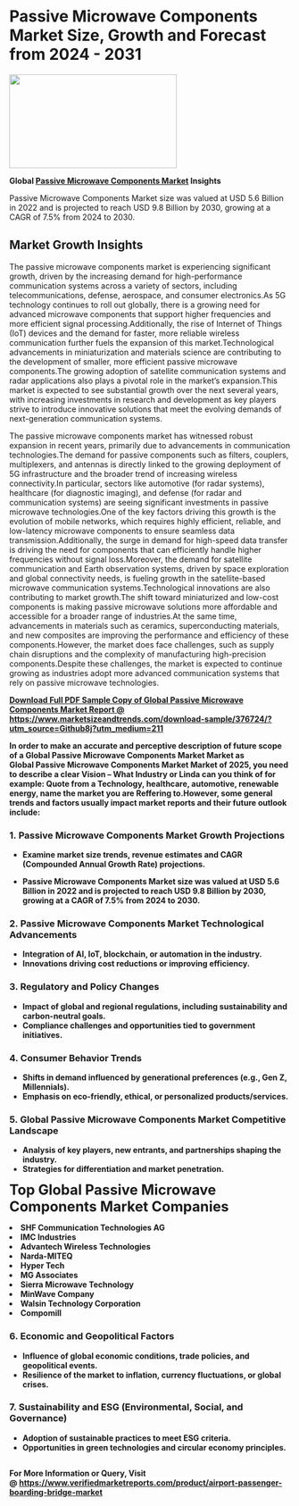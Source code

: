 <H1>Passive Microwave Components Market Size, Growth and Forecast from 2024 - 2031</H1><img class="aligncenter size-medium wp-image-584254" src="https://thirdeyenews.in/wp-content/uploads/2024/09/Global-Market-Research-300x168.jpeg" alt="" width="300" height="168" /><p><strong>Global&nbsp;<a href="https://www.marketsizeandtrends.com/download-sample/376724/?utm_source=Github8j?utm_medium=211">Passive Microwave Components Market</a> Insights</strong></p><p>Passive Microwave Components Market size was valued at USD 5.6 Billion in 2022 and is projected to reach USD 9.8 Billion by 2030, growing at a CAGR of 7.5% from 2024 to 2030.</p><p><h2>Market Growth Insights</h2> <p>The passive microwave components market is experiencing significant growth, driven by the increasing demand for high-performance communication systems across a variety of sectors, including telecommunications, defense, aerospace, and consumer electronics.As 5G technology continues to roll out globally, there is a growing need for advanced microwave components that support higher frequencies and more efficient signal processing.Additionally, the rise of Internet of Things (IoT) devices and the demand for faster, more reliable wireless communication further fuels the expansion of this market.Technological advancements in miniaturization and materials science are contributing to the development of smaller, more efficient passive microwave components.The growing adoption of satellite communication systems and radar applications also plays a pivotal role in the market’s expansion.This market is expected to see substantial growth over the next several years, with increasing investments in research and development as key players strive to introduce innovative solutions that meet the evolving demands of next-generation communication systems.</p> <p><strong><a href="#"></a></strong></p> <p>The passive microwave components market has witnessed robust expansion in recent years, primarily due to advancements in communication technologies.The demand for passive components such as filters, couplers, multiplexers, and antennas is directly linked to the growing deployment of 5G infrastructure and the broader trend of increasing wireless connectivity.In particular, sectors like automotive (for radar systems), healthcare (for diagnostic imaging), and defense (for radar and communication systems) are seeing significant investments in passive microwave technologies.One of the key factors driving this growth is the evolution of mobile networks, which requires highly efficient, reliable, and low-latency microwave components to ensure seamless data transmission.Additionally, the surge in demand for high-speed data transfer is driving the need for components that can efficiently handle higher frequencies without signal loss.Moreover, the demand for satellite communication and Earth observation systems, driven by space exploration and global connectivity needs, is fueling growth in the satellite-based microwave communication systems.Technological innovations are also contributing to market growth.The shift toward miniaturized and low-cost components is making passive microwave solutions more affordable and accessible for a broader range of industries.At the same time, advancements in materials such as ceramics, superconducting materials, and new composites are improving the performance and efficiency of these components.However, the market does face challenges, such as supply chain disruptions and the complexity of manufacturing high-precision components.Despite these challenges, the market is expected to continue growing as industries adopt more advanced communication systems that rely on passive microwave technologies.</p> <p><strong><a href="#"></p><p><span class=""><strong>Download Full PDF Sample Copy of Global Passive Microwave Components Market Report</strong> @ <a href="https://www.marketsizeandtrends.com/download-sample/376724/?utm_source=Github8j?utm_medium=211" target="_blank">https://www.marketsizeandtrends.com/download-sample/376724/?utm_source=Github8j?utm_medium=211</a></span></p><p>In order to make an accurate and perceptive description of future scope of a Global&nbsp;Passive Microwave Components Market Market as Global&nbsp;Passive Microwave Components Market Market of 2025, you need to describe a clear Vision &ndash; What Industry or Linda can you think of for example: Quote from a Technology, healthcare, automotive, renewable energy, name the market you are Reffering to.However, some general trends and factors usually impact market reports and their future outlook include:</p><h3>1.&nbsp;<strong>Passive Microwave Components Market Growth Projections</strong></h3><ul><li>Examine market size trends, revenue estimates and CAGR (Compounded Annual Growth Rate) projections.</li><li><p>Passive Microwave Components Market size was valued at USD 5.6 Billion in 2022 and is projected to reach USD 9.8 Billion by 2030, growing at a CAGR of 7.5% from 2024 to 2030.</p></li></ul><h3>2.&nbsp;<strong>Passive Microwave Components Market Technological Advancements</strong></h3><ul><li>Integration of AI, IoT, blockchain, or automation in the industry.</li><li>Innovations driving cost reductions or improving efficiency.</li></ul><h3>3.&nbsp;<strong>Regulatory and Policy Changes</strong></h3><ul><li>Impact of global and regional regulations, including sustainability and carbon-neutral goals.</li><li>Compliance challenges and opportunities tied to government initiatives.</li></ul><h3>4.&nbsp;<strong>Consumer Behavior Trends</strong></h3><ul><li>Shifts in demand influenced by generational preferences (e.g., Gen Z, Millennials).</li><li>Emphasis on eco-friendly, ethical, or personalized products/services.</li></ul><h3>5.&nbsp;<strong>Global Passive Microwave Components Market Competitive Landscape</strong></h3><ul><li>Analysis of key players, new entrants, and partnerships shaping the industry.</li><li>Strategies for differentiation and market penetration.</li></ul><p data-pm-slice="1 1 []"><span style="color: inherit; font-family: inherit; font-size: 25px;">Top Global Passive Microwave Components Market Companies</span></p><div class="" data-test-id=""><p><li>SHF Communication Technologies AG</li><li> IMC Industries</li><li> Advantech Wireless Technologies</li><li> Narda-MITEQ</li><li> Hyper Tech</li><li> MG Associates</li><li> Sierra Microwave Technology</li><li> MinWave Company</li><li> Walsin Technology Corporation</li><li> Compomill</li></p></div><h3>6.&nbsp;<strong>Economic and Geopolitical Factors</strong></h3><ul><li>Influence of global economic conditions, trade policies, and geopolitical events.</li><li>Resilience of the market to inflation, currency fluctuations, or global crises.</li></ul><h3>7.&nbsp;<strong>Sustainability and ESG (Environmental, Social, and Governance)</strong></h3><ul><li>Adoption of sustainable practices to meet ESG criteria.</li><li>Opportunities in green technologies and circular economy principles.</li></ul><h2><strong style="font-size: 14px;">For More Information or Query, Visit @&nbsp;</strong><a style="background-color: #ffffff; font-size: 14px;" href="https://www.marketsizeandtrends.com/report/passive-microwave-components-market/" target="_blank">https://www.verifiedmarketreports.com/product/airport-passenger-boarding-bridge-market</a></h2>